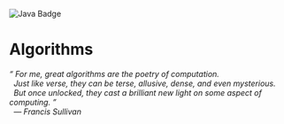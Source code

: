 ![Java Badge](https://img.shields.io/badge/-Java-blue?style=flat-square&logo=java)

# Algorithms

<p>
  <i>
    “ For me, great algorithms are the poetry of computation.<br>
      &nbsp;&nbsp;Just like verse, they can be terse, allusive, dense, and even mysterious. <br>
      &nbsp;&nbsp;But once unlocked, they cast a brilliant new light on some aspect of computing. ”<br>
      &nbsp;&nbsp;— Francis Sullivan
   </i>
 </p>
